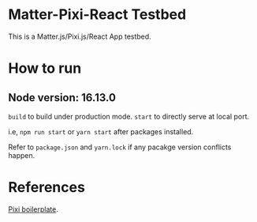 # Matter-Pixi-React Testbed

This is a Matter.js/Pixi.js/React App testbed.

# How to run

Node version: 16.13.0
---
`build` to build under production mode.
`start` to directly serve at local port.

i.e, `npm run start` or `yarn start` after packages installed. 

Refer to `package.json` and `yarn.lock` if any pacakge version conflicts happen. 

# References

[Pixi boilerplate](https://github.com/dopamine-lab/pixi-boilerplate).